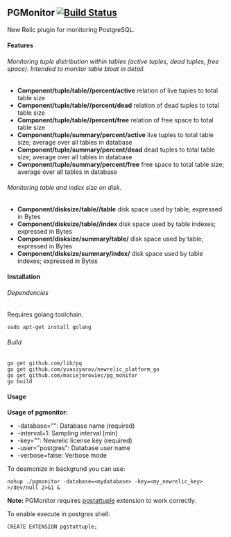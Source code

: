 ## **PGMonitor** [![Build Status](https://drone.io/github.com/maciejmrowiec/pgmonitor/status.png)](https://drone.io/github.com/maciejmrowiec/pgmonitor/latest)

New Relic plugin for monitoring PostgreSQL.

#### Features

###### Monitoring tuple distribution within tables (active tuples, dead tuples, free space). Intended to monitor table bloat in detail.

* **Component/tuple/table/<tablename>/percent/active** relation of live tuples to total table size
* **Component/tuple/table/<tablename>/percent/dead** relation of dead tuples to total table size
* **Component/tuple/table/<tablename>/percent/free** relation of free space to total table size
* **Component/tuple/summary/percent/active** live tuples to total table size; average over all tables in database
* **Component/tuple/summary/percent/dead** dead tuples to total table size; average over all tables in database
* **Component/tuple/summary/percent/free** free space to total table size; average over all tables in database

###### Monitoring table and index size on disk.

* **Component/disksize/table/<tablename>/table** disk space used by table; expressed in Bytes
* **Component/disksize/table/<tablename>/index** disk space used by table indexes; expressed in Bytes
* **Component/disksize/summary/table/<tablename>** disk space used by table; expressed in Bytes
* **Component/disksize/summary/index/<tablename>** disk space used by table indexes; expressed in Bytes


#### Installation

###### Dependencies

Requires golang toolchain.

```
sudo apt-get install golang
```

###### Build

```
go get github.com/lib/pq
go get github.com/yvasiyarov/newrelic_platform_go
go get github.com/maciejmrowiec/pg_monitor
go build
```

#### Usage

**Usage of pgmonitor:**
* -database="": Database name (required)
* -interval=1: Sampling interval [min]
* -key="": Newrelic license key (required)
* -user="postgres": Database user name
* -verbose=false: Verbose mode

To deamonize in backgrund you can use:

```
nohup ./pgmonitor -database=<mydatabase> -key=<my_newrelic_key> >/dev/null 2>&1 &
```

**Note:** PGMonitor requires [pgstattuple](http://www.postgresql.org/docs/9.3/static/pgstattuple.html) extension to work correctly.

To enable execute in postgres shell:

```
CREATE EXTENSION pgstattuple;
```
